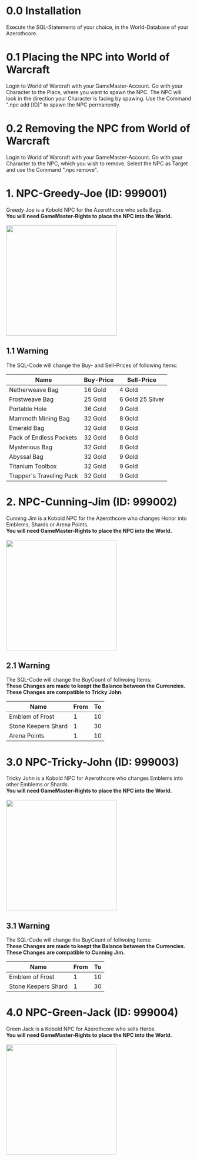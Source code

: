# 0.0 Installation
Execute the SQL-Statements of your choice, in the World-Database of your Azerothcore. <br>

# 0.1 Placing the NPC into World of Warcraft
Login to World of Warcraft with your GameMaster-Account.
Go with your Character to the Place, where you want to spawn the NPC.
The NPC will look in the direction your Character is facing by spawing.
Use the Command ".npc add [ID]" to spawn the NPC permanently.

# 0.2 Removing the NPC from World of Warcraft
Login to World of Warcraft with your GameMaster-Account.
Go with your Character to the NPC, which you wish to remove.
Select the NPC as Target and use the Command ".npc remove".

# 1. NPC-Greedy-Joe (ID: 999001)
Greedy Joe is a Kobold NPC for the Azerothcore who sells Bags. <br>
**You will need GameMaster-Rights to place the NPC into the World.** <br>
<br>
<img width="300px" src="https://github.com/Macx-Lio/None-Player-Characters/blob/main/Screenshots/GreedyJoe.png" />

## 1.1 Warning
The SQL-Code will change the Buy- and Sell-Prices of following Items: <br>

| Name | Buy-Price | Sell-Price |
| --- | --- | --- |
| Netherweave Bag | 16 Gold | 4 Gold |
| Frostweave Bag | 25 Gold | 6 Gold 25 Silver |
| Portable Hole | 36 Gold | 9 Gold |
| Mammoth Mining Bag | 32 Gold | 8 Gold |
| Emerald Bag | 32 Gold | 8 Gold |
| Pack of Endless Pockets | 32 Gold | 8 Gold |
| Mysterious Bag | 32 Gold | 8 Gold |
| Abyssal Bag | 32 Gold | 9 Gold |
| Titanium Toolbox | 32 Gold | 9 Gold |
| Trapper's Traveling Pack | 32 Gold | 9 Gold |

# 2. NPC-Cunning-Jim (ID: 999002)
Cunning Jim is a Kobold NPC for the Azerothcore who changes Honor into Emblems, Shards or Arena Points. <br>
**You will need GameMaster-Rights to place the NPC into the World.** <br>
<br>
<img width="300px" src="https://github.com/Macx-Lio/None-Player-Characters/blob/main/Screenshots/CunningJim.png"/>

## 2.1 Warning
The SQL-Code will change the BuyCount of follwoing Items:<br>
**These Changes are made to keept the Balance between the Currencies.** <br>
**These Changes are compatible to Tricky John.** <br>

| Name | From | To |
| --- | --- | --- |
| Emblem of Frost | 1 | 10 |
| Stone Keepers Shard | 1 | 30 |
| Arena Points | 1 | 10 |

# 3.0 NPC-Tricky-John (ID: 999003)
Tricky John is a Kobold NPC for Azerothcore who changes Emblems into other Emblems or Shards. <br>
**You will need GameMaster-Rights to place the NPC into the World.** <br>
<br>
<img width="300px" src="https://github.com/Macx-Lio/None-Player-Characters/blob/main/Screenshots/TrickyJohn.png"/>

## 3.1 Warning
The SQL-Code will change the BuyCount of follwoing Items: <br>
**These Changes are made to keept the Balance between the Currencies.** <br>
**These Changes are compatible to Cunning Jim.** <br>

| Name | From | To |
| --- | --- | --- |
| Emblem of Frost | 1 | 10 |
| Stone Keepers Shard | 1 | 30 |

# 4.0 NPC-Green-Jack (ID: 999004)
Green Jack is a Kobold NPC for Azerothcore who sells Herbs. <br>
**You will need GameMaster-Rights to place the NPC into the World.** <br>
<br>
<img width="300px" src="https://github.com/Macx-Lio/None-Player-Characters/blob/main/Screenshots/GreenJack.png"/>
